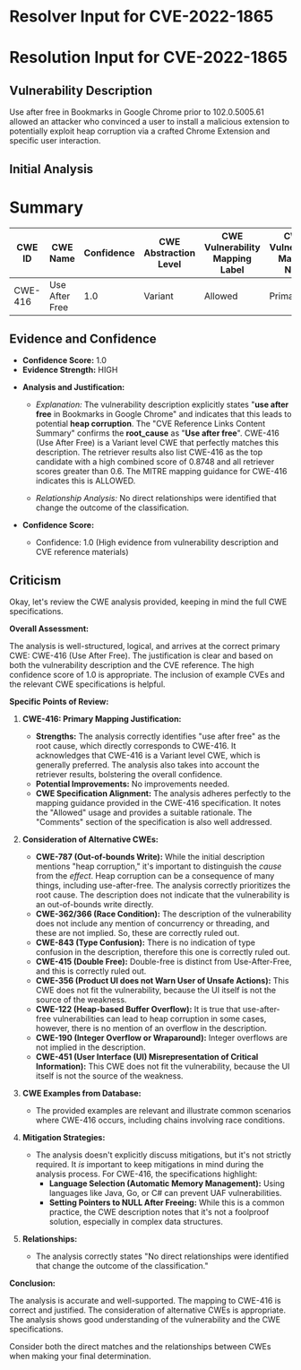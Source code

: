 # Resolver Input for CVE-2022-1865

# Resolution Input for CVE-2022-1865

## Vulnerability Description
Use after free in Bookmarks in Google Chrome prior to 102.0.5005.61 allowed an attacker who convinced a user to install a malicious extension to potentially exploit heap corruption via a crafted Chrome Extension and specific user interaction.

## Initial Analysis
# Summary
| CWE ID | CWE Name | Confidence | CWE Abstraction Level | CWE Vulnerability Mapping Label | CWE-Vulnerability Mapping Notes |
|---|---|---|---|---|---|
| CWE-416 | Use After Free | 1.0 | Variant | Allowed | Primary CWE |

## Evidence and Confidence

*   **Confidence Score:** 1.0
*   **Evidence Strength:** HIGH

- **Analysis and Justification:**  
  - *Explanation:* The vulnerability description explicitly states "**use after free** in Bookmarks in Google Chrome" and indicates that this leads to potential **heap corruption**. The "CVE Reference Links Content Summary" confirms the **root_cause** as "**Use after free**". CWE-416 (Use After Free) is a Variant level CWE that perfectly matches this description. The retriever results also list CWE-416 as the top candidate with a high combined score of 0.8748 and all retriever scores greater than 0.6. The MITRE mapping guidance for CWE-416 indicates this is ALLOWED.

  - *Relationship Analysis:* No direct relationships were identified that change the outcome of the classification.

- **Confidence Score:**  
  - Confidence: 1.0 (High evidence from vulnerability description and CVE reference materials)

## Criticism
Okay, let's review the CWE analysis provided, keeping in mind the full CWE specifications.

**Overall Assessment:**

The analysis is well-structured, logical, and arrives at the correct primary CWE: CWE-416 (Use After Free). The justification is clear and based on both the vulnerability description and the CVE reference. The high confidence score of 1.0 is appropriate. The inclusion of example CVEs and the relevant CWE specifications is helpful.

**Specific Points of Review:**

1.  **CWE-416: Primary Mapping Justification:**

    *   **Strengths:** The analysis correctly identifies "use after free" as the root cause, which directly corresponds to CWE-416. It acknowledges that CWE-416 is a Variant level CWE, which is generally preferred. The analysis also takes into account the retriever results, bolstering the overall confidence.
    *   **Potential Improvements:** No improvements needed.
    *   **CWE Specification Alignment:**  The analysis adheres perfectly to the mapping guidance provided in the CWE-416 specification. It notes the "Allowed" usage and provides a suitable rationale. The "Comments" section of the specification is also well addressed.

2.  **Consideration of Alternative CWEs:**

    *   **CWE-787 (Out-of-bounds Write):** While the initial description mentions "heap corruption," it's important to distinguish the *cause* from the *effect*. Heap corruption can be a consequence of many things, including use-after-free. The analysis correctly prioritizes the root cause. The description does not indicate that the vulnerability is an out-of-bounds write directly.
    *   **CWE-362/366 (Race Condition):**  The description of the vulnerability does not include any mention of concurrency or threading, and these are not implied. So, these are correctly ruled out.
    *   **CWE-843 (Type Confusion):** There is no indication of type confusion in the description, therefore this one is correctly ruled out.
    *   **CWE-415 (Double Free):** Double-free is distinct from Use-After-Free, and this is correctly ruled out.
    *   **CWE-356 (Product UI does not Warn User of Unsafe Actions):** This CWE does not fit the vulnerability, because the UI itself is not the source of the weakness.
    *   **CWE-122 (Heap-based Buffer Overflow):**  It is true that use-after-free vulnerabilities can lead to heap corruption in some cases, however, there is no mention of an overflow in the description.
    *    **CWE-190 (Integer Overflow or Wraparound):** Integer overflows are not implied in the description.
    *   **CWE-451 (User Interface (UI) Misrepresentation of Critical Information):** This CWE does not fit the vulnerability, because the UI itself is not the source of the weakness.

3.  **CWE Examples from Database:**

    *   The provided examples are relevant and illustrate common scenarios where CWE-416 occurs, including chains involving race conditions.

4.  **Mitigation Strategies:**

    *   The analysis doesn't explicitly discuss mitigations, but it's not strictly required. It *is* important to keep mitigations in mind during the analysis process.  For CWE-416, the specifications highlight:
        *   **Language Selection (Automatic Memory Management):** Using languages like Java, Go, or C# can prevent UAF vulnerabilities.
        *   **Setting Pointers to NULL After Freeing:** While this is a common practice, the CWE description notes that it's not a foolproof solution, especially in complex data structures.

5.  **Relationships:**

    *   The analysis correctly states "No direct relationships were identified that change the outcome of the classification."

**Conclusion:**

The analysis is accurate and well-supported. The mapping to CWE-416 is correct and justified. The consideration of alternative CWEs is appropriate. The analysis shows good understanding of the vulnerability and the CWE specifications.

Consider both the direct matches and the relationships between CWEs
when making your final determination.
        